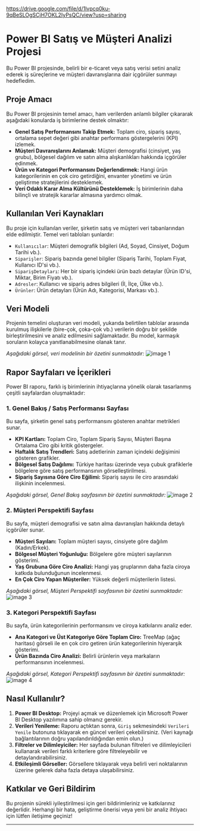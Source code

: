 https://drive.google.com/file/d/1lvpcq0ku-9qBeSLOgSCjH7OKL2IyPsQC/view?usp=sharing

# Power BI Satış ve Müşteri Analizi Projesi

Bu Power BI projesinde, belirli bir e-ticaret veya satış verisi setini analiz ederek iş süreçlerine ve müşteri davranışlarına dair içgörüler sunmayı hedefledim.
## Proje Amacı

Bu Power BI projesinin temel amacı, ham verilerden anlamlı bilgiler çıkararak aşağıdaki konularda iş birimlerine destek olmaktır:

* **Genel Satış Performansını Takip Etmek:** Toplam ciro, sipariş sayısı, ortalama sepet değeri gibi anahtar performans göstergelerini (KPI) izlemek.
* **Müşteri Davranışlarını Anlamak:** Müşteri demografisi (cinsiyet, yaş grubu), bölgesel dağılım ve satın alma alışkanlıkları hakkında içgörüler edinmek.
* **Ürün ve Kategori Performansını Değerlendirmek:** Hangi ürün kategorilerinin en çok ciro getirdiğini, envanter yönetimi ve ürün geliştirme stratejilerini desteklemek.
* **Veri Odaklı Karar Alma Kültürünü Desteklemek:** İş birimlerinin daha bilinçli ve stratejik kararlar almasına yardımcı olmak.

## Kullanılan Veri Kaynakları

Bu proje için kullanılan veriler, şirketin satış ve müşteri veri tabanlarından elde edilmiştir. Temel veri tabloları şunlardır:

* `Kullanıcılar`: Müşteri demografik bilgileri (Ad, Soyad, Cinsiyet, Doğum Tarihi vb.).
* `Siparişler`: Sipariş bazında genel bilgiler (Sipariş Tarihi, Toplam Fiyat, Kullanıcı ID'si vb.).
* `SiparişDetayları`: Her bir sipariş içindeki ürün bazlı detaylar (Ürün ID'si, Miktar, Birim Fiyatı vb.).
* `Adresler`: Kullanıcı ve sipariş adres bilgileri (İl, İlçe, Ülke vb.).
* `Ürünler`: Ürün detayları (Ürün Adı, Kategorisi, Markası vb.).

## Veri Modeli

Projenin temelini oluşturan veri modeli, yukarıda belirtilen tablolar arasında kurulmuş ilişkilerle (bire-çok, çoka-çok vb.) verilerin doğru bir şekilde birleştirilmesini ve analiz edilmesini sağlamaktadır. Bu model, karmaşık soruların kolayca yanıtlanabilmesine olanak tanır.

*Aşağıdaki görsel, veri modelinin bir özetini sunmaktadır:*
![image 1](https://github.com/user-attachments/assets/e93df1b5-1f12-42f3-8e05-41460c3d5fbd)

## Rapor Sayfaları ve İçerikleri

Power BI raporu, farklı iş birimlerinin ihtiyaçlarına yönelik olarak tasarlanmış çeşitli sayfalardan oluşmaktadır:

### 1. Genel Bakış / Satış Performansı Sayfası

Bu sayfa, şirketin genel satış performansını gösteren anahtar metrikleri sunar.

* **KPI Kartları:** Toplam Ciro, Toplam Sipariş Sayısı, Müşteri Başına Ortalama Ciro gibi kritik göstergeler.
* **Haftalık Satış Trendleri:** Satış adetlerinin zaman içindeki değişimini gösteren grafikler.
* **Bölgesel Satış Dağılımı:** Türkiye haritası üzerinde veya çubuk grafiklerle bölgelere göre satış performansının görselleştirilmesi.
* **Sipariş Sayısına Göre Ciro Eğilimi:** Sipariş sayısı ile ciro arasındaki ilişkinin incelenmesi.

*Aşağıdaki görsel, Genel Bakış sayfasının bir özetini sunmaktadır:*
![image 2](https://github.com/user-attachments/assets/2a9a0a00-9cc2-4b10-9c86-8bc862d3e7f1)

### 2. Müşteri Perspektifi Sayfası

Bu sayfa, müşteri demografisi ve satın alma davranışları hakkında detaylı içgörüler sunar.

* **Müşteri Sayıları:** Toplam müşteri sayısı, cinsiyete göre dağılım (Kadın/Erkek).
* **Bölgesel Müşteri Yoğunluğu:** Bölgelere göre müşteri sayılarının gösterimi.
* **Yaş Grubuna Göre Ciro Analizi:** Hangi yaş gruplarının daha fazla ciroya katkıda bulunduğunun incelenmesi.
* **En Çok Ciro Yapan Müşteriler:** Yüksek değerli müşterilerin listesi.

*Aşağıdaki görsel, Müşteri Perspektifi sayfasının bir özetini sunmaktadır:*
![image 3](https://github.com/user-attachments/assets/4d62e7c4-5f18-4505-9bcb-54d0febe77db)

### 3. Kategori Perspektifi Sayfası

Bu sayfa, ürün kategorilerinin performansını ve ciroya katkılarını analiz eder.

* **Ana Kategori ve Üst Kategoriye Göre Toplam Ciro:** TreeMap (ağaç haritası) görseli ile en çok ciro getiren ürün kategorilerinin hiyerarşik gösterimi.
* **Ürün Bazında Ciro Analizi:** Belirli ürünlerin veya markaların performansının incelenmesi.

*Aşağıdaki görsel, Kategori Perspektifi sayfasının bir özetini sunmaktadır:*
![image 4](https://github.com/user-attachments/assets/f4f0b231-8707-4dde-be21-a62b1eb25f91)

## Nasıl Kullanılır?

1.  **Power BI Desktop:** Projeyi açmak ve düzenlemek için Microsoft Power BI Desktop yazılımına sahip olmanız gerekir.
2.  **Verileri Yenileme:** Raporu açtıktan sonra, `Giriş` sekmesindeki `Verileri Yenile` butonuna tıklayarak en güncel verileri çekebilirsiniz. (Veri kaynağı bağlantılarının doğru yapılandırıldığından emin olun.)
3.  **Filtreler ve Dilimleyiciler:** Her sayfada bulunan filtreleri ve dilimleyicileri kullanarak verileri farklı kriterlere göre filtreleyebilir ve detaylandırabilirsiniz.
4.  **Etkileşimli Görseller:** Görsellere tıklayarak veya belirli veri noktalarının üzerine gelerek daha fazla detaya ulaşabilirsiniz.

## Katkılar ve Geri Bildirim

Bu projenin sürekli iyileştirilmesi için geri bildirimleriniz ve katkılarınız değerlidir. Herhangi bir hata, geliştirme önerisi veya yeni bir analiz ihtiyacı için lütfen iletişime geçiniz!

---
